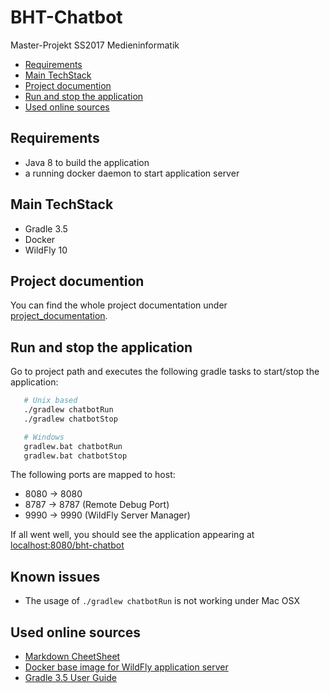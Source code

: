 # BHT-Chatbot
Master-Projekt SS2017 Medieninformatik
<!-- MarkdownTOC -->

- [Requirements](#requirements)
- [Main TechStack](#main-techstack)
- [Project documention](#project-documention)
- [Run and stop the application](#run-and-stop-the-application)
- [Used online sources](#used-online-sources)

<!-- /MarkdownTOC -->

## Requirements
- Java 8  to build the application
- a running docker daemon to start application server

## Main TechStack
- Gradle 3.5
- Docker
- WildFly 10

## Project documention
You can find the whole project documentation under [project_documentation](docu/project_documentation.md).

## Run and stop the application
Go to project path and executes the following gradle tasks to start/stop the application:
 ```bash
    # Unix based
    ./gradlew chatbotRun
    ./gradlew chatbotStop

    # Windows
    gradlew.bat chatbotRun
    gradlew.bat chatbotStop
 ```

The following ports are mapped to host:
- 8080 -> 8080
- 8787 -> 8787 (Remote Debug Port)
- 9990 -> 9990 (WildFly Server Manager)

If all went well, you should see the application appearing at [localhost:8080/bht-chatbot](http://localhost:8080/bht-chatbot) 

## Known issues
- The usage of `./gradlew chatbotRun` is not working under Mac OSX

## Used online sources
- [Markdown CheetSheet](https://github.com/adam-p/markdown-here/wiki/Markdown-Cheatsheet)
- [Docker base image for WildFly application server](https://hub.docker.com/r/jboss/wildfly/)
- [Gradle 3.5 User Guide](https://docs.gradle.org/3.5/userguide/userguide.html)

